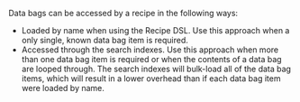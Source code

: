 Data bags can be accessed by a recipe in the following ways:

-   Loaded by name when using the Recipe DSL. Use this approach when a
    only single, known data bag item is required.
-   Accessed through the search indexes. Use this approach when more
    than one data bag item is required or when the contents of a data
    bag are looped through. The search indexes will bulk-load all of the
    data bag items, which will result in a lower overhead than if each
    data bag item were loaded by name.